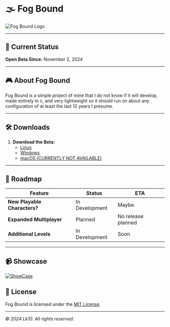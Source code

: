 # 🌫️ Fog Bound

![Fog Bound Logo](https://images.deepai.org/art-image/4299c0f0166a4f80b131d15701619cd0/sad-mouse-on-a-foggy-day-on-the-rain-f9151e.jpg)

---

## 🚀 Current Status

**Open Beta Since:** November 2, 2024

---

## 🎮 About Fog Bound

Fog Bound is a simple project of mine that I do not know if it will develop, made entirely in c, and very lightweight so it should run on about any configuration of at least the last 12 years I presume.

---


## 🛠️ Downloads

1. **Download the Beta:**
   - [Linux](https://github.com/GuestAUser/fogBound/releases/tag/Linux)
   - [Windows](https://github.com/GuestAUser/fogBound/releases/tag/Windows)
   - [macOS (CURRENTLY NOT AVAILABLE)]()
     
---

## 📅 Roadmap

| Feature                     | Status         | ETA                   |
|-----------------------------|----------------|-----------------------|
| **New Playable Characters?**| In Development | Maybe                 |
| **Expanded Multiplayer**    | Planned        | No release planned    |
| **Additional Levels**       | In Development | Soon                  |

---

## 📹 Showcase

[![ShowCase](https://img.youtube.com/vi/qvirdTep3DM/0.jpg)](https://youtu.be/qvirdTep3DM)


## 📜 License

Fog Bound is licensed under the [MIT License](https://github.com/GuestAUser/fogBound/blob/main/LICENSE).

---

*© 2024 Lk10. All rights reserved.*

